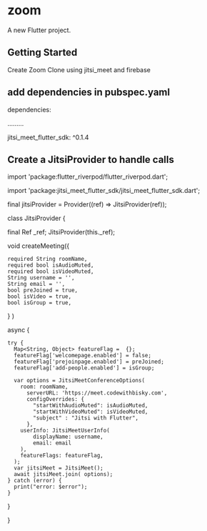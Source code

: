 # zoom

A new Flutter project.

## Getting Started

Create Zoom Clone using jitsi_meet and firebase

## add dependencies in pubspec.yaml

dependencies:

  .........

  jitsi_meet_flutter_sdk: ^0.1.4   <!-- update the version -->


## Create a JitsiProvider to handle calls

import 'package:flutter_riverpod/flutter_riverpod.dart';

import 'package:jitsi_meet_flutter_sdk/jitsi_meet_flutter_sdk.dart';


final jitsiProvider =
Provider((ref) => JitsiProvider(ref));


class JitsiProvider {

  final Ref _ref;
  JitsiProvider(this._ref);

  void createMeeting({
  
    required String roomName,
    required bool isAudioMuted,
    required bool isVideoMuted,
    String username = '',
    String email = '',
    bool preJoined = true,
    bool isVideo = true,
    bool isGroup = true,

    
  }
  ) 
  
  async {

  
    try {
      Map<String, Object> featureFlag =  {};
      featureFlag['welcomepage.enabled'] = false;
      featureFlag['prejoinpage.enabled'] = preJoined;
      featureFlag['add-people.enabled'] = isGroup;

      var options = JitsiMeetConferenceOptions(
        room: roomName,
          serverURL: 'https://meet.codewithbisky.com',
          configOverrides: {
            "startWithAudioMuted": isAudioMuted,
            "startWithVideoMuted": isVideoMuted,
            "subject" : "Jitsi with Flutter",
          },
        userInfo: JitsiMeetUserInfo(
            displayName: username,
            email: email
        ),
        featureFlags: featureFlag,
      );
      var jitsiMeet = JitsiMeet();
      await jitsiMeet.join( options);
    } catch (error) {
      print("error: $error");
    }
  }
  
}

